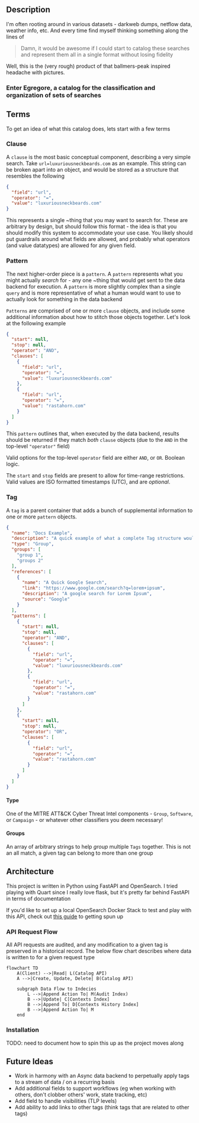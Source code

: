 ## Description

I'm often rooting around in various datasets - darkweb dumps, netflow data, weather info, etc. And every time
find myself thinking something along the lines of

> Damn, it would be awesome if I could start to catalog these searches and represent them all in a single format without
> losing fidelity

Well, this is the (very rough) product of that ballmers-peak inspired headache with pictures.

### Enter Egregore, a catalog for the classification and organization of sets of searches

## Terms

To get an idea of what this catalog does, lets start with a few terms

### Clause

A `clause` is the most basic conceptual component, describing a very simple search. Take `url=luxuriousneckbeards.com`
as an example. This string can be broken apart into an object, and would be stored as a structure that
resembles the following

```json
{
  "field": "url",
  "operator": "=",
  "value": "luxuriousneckbeards.com"
}
```

This represents a single ~thing that you may want to search for. These are arbitrary by design, but should
follow this format - the idea is that you should modify this system to accommodate your use case. You likely should put
guardrails around what fields are allowed, and probably what operators (and value datatypes) are allowed for any given
field.

### Pattern

The next higher-order piece is a `pattern`. A `pattern` represents what you might actually _search_ for - any one ~thing
that would get sent to the data backend for execution. A `pattern` is more slightly complex than a single `query` and is
more representative of what a human would want to use to actually look for something in the data backend

`Patterns` are comprised of one or more `clause` objects, and include some additional information about how to stitch
those objects together. Let's look at the following example

```json
{
  "start": null,
  "stop": null,
  "operator": "AND",
  "clauses": [
    {
      "field": "url",
      "operator": "=",
      "value": "luxuriousneckbeards.com"
    },
    {
      "field": "url",
      "operator": "=",
      "value": "rastahorn.com"
    }
  ]
}
```

This `pattern` outlines that, when executed by the data backend, results should be returned if they match
_both_ `clause` objects (due to the `AND` in the top-level `"operator"` field)

Valid options for the top-level `operator` field are either `AND`, or `OR`. Boolean logic.

The `start` and `stop` fields are present to allow for time-range restrictions. Valid values are ISO formatted
timestamps (UTC), and are _optional_.

### Tag

A `tag` is a parent container that adds a bunch of supplemental information to one or more `pattern` objects.

```json
{
  "name": "Docs Example",
  "description": "A quick example of what a complete Tag structure would look like. This tag has two searches. Each searches' results can be described by the metadata that this context provides.",
  "type": "Group",
  "groups": [
    "group 1",
    "groups 2"
  ],
  "references": [
    {
      "name": "A Quick Google Search",
      "link": "https://www.google.com/search?q=lorem+ipsum",
      "description": "A google search for Lorem Ipsum",
      "source": "Google"
    }
  ],
  "patterns": [
    {
      "start": null,
      "stop": null,
      "operator": "AND",
      "clauses": [
        {
          "field": "url",
          "operator": "=",
          "value": "luxuriousneckbeards.com"
        },
        {
          "field": "url",
          "operator": "=",
          "value": "rastahorn.com"
        }
      ]
    },
    {
      "start": null,
      "stop": null,
      "operator": "OR",
      "clauses": [
        {
          "field": "url",
          "operator": "=",
          "value": "rastahorn.com"
        }
      ]
    }
  ]
}
```

#### Type

One of the MITRE ATT&CK Cyber Threat Intel components - `Group`, `Software`, or `Campaign` - or whatever other
classifiers you deem necessary!

#### Groups

An array of arbitrary strings to help _group_ multiple `Tags` together. This is not an all match, a given tag
can belong to more than one group

## Architecture

This project is written in Python using FastAPI and OpenSearch. I tried playing with Quart since I really love flask,
but it's pretty far behind FastAPI in terms of documentation

If you'd like to set up a local OpenSearch Docker Stack to test and play with this API, check
out [this guide](https://github.com/flavienbwk/opensearch-docker-compose/blob/main/README.md) to getting spun up

### API Request Flow

All API requests are audited, and any modification to a given tag is preserved in a historical record. The below
flow chart describes where data is written to for a given request type

```mermaid
flowchart TD
    A(Client) -->|Read| L(Catalog API)
    A -->|Create, Update, Delete| B(Catalog API)

    subgraph Data Flow to Indecies
        L -->|Append Action To| M(Audit Index)
        B -->|Update| C[Contexts Index]
        B -->|Append To| D[Contexts History Index]
        B -->|Append Action To| M
    end
```

### Installation

TODO: need to document how to spin this up as the project moves along

## Future Ideas

- Work in harmony with an Async data backend to perpetually apply tags to a stream of data / on a recurring basis
- Add additional fields to support workflows (eg when working with others, don't clobber others' work, state tracking,
  etc)
- Add field to handle visibilities (TLP levels)
- Add ability to add links to other tags (think tags that are related to other tags)
